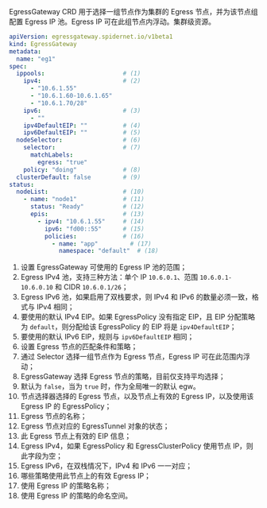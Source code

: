 EgressGateway CRD 用于选择一组节点作为集群的 Egress 节点，并为该节点组配置 Egress IP 池。Egress IP 可在此组节点内浮动。集群级资源。

```yaml
apiVersion: egressgateway.spidernet.io/v1beta1
kind: EgressGateway
metadata:
  name: "eg1"
spec:
  ippools:                      # (1)
    ipv4:                       # (2)
      - "10.6.1.55"
      - "10.6.1.60-10.6.1.65"
      - "10.6.1.70/28"
    ipv6:                       # (3)
      - ""
    ipv4DefaultEIP: ""          # (4)
    ipv6DefaultEIP: ""          # (5)
  nodeSelector:                 # (6)
    selector:                   # (7)
      matchLabels:
        egress: "true"
    policy: "doing"             # (8)
  clusterDefault: false         # (9)
status:                         
  nodeList:                     # (10)
    - name: "node1"             # (11)
      status: "Ready"           # (12)
      epis:                     # (13)
        - ipv4: "10.6.1.55"     # (14)
          ipv6: "fd00::55"      # (15)
          policies:             # (16)
            - name: "app"         # (17)
              namespace: "default"  # (18)
```

1. 设置 EgressGateway 可使用的 Egress IP 池的范围；
2. Egress IPv4 池，支持三种方法：单个 IP `10.6.0.1`、范围 `10.6.0.1-10.6.0.10` 和 CIDR `10.6.0.1/26`；
3. Egress IPv6 池，如果启用了双栈要求，则 IPv4 和 IPv6 的数量必须一致，格式与 IPv4 相同；
4. 要使用的默认 IPv4 EIP。如果 EgressPolicy 没有指定 EIP，且 EIP 分配策略为 `default`，则分配给该 EgressPolicy 的 EIP 将是 `ipv4DefaultEIP`；
5. 要使用的默认 IPv6 EIP，规则与 `ipv6DefaultEIP` 相同；
6. 设置 Egress 节点的匹配条件和策略；
7. 通过 Selector 选择一组节点作为 Egress 节点，Egress IP 可在此范围内浮动；
8. EgressGateway 选择 Egress 节点的策略，目前仅支持平均选择；
9. 默认为 `false`，当为 `true` 时，作为全局唯一的默认 egw。
10. 节点选择器选择的 Egress 节点，以及节点上有效的 Egress IP，以及使用该 Egress IP 的 EgressPolicy；
11. Egress 节点的名称；
12. Egress 节点对应的 EgressTunnel 对象的状态；
13. 此 Egress 节点上有效的 EIP 信息；
14. Egress IPv4，如果 EgressPolicy 和 EgressClusterPolicy 使用节点 IP，则此字段为空；
15. Egress IPv6，在双栈情况下，IPv4 和 IPv6 一一对应；
16. 哪些策略使用此节点上的有效 Egress IP；
17. 使用 Egress IP 的策略名称；
18. 使用 Egress IP 的策略的命名空间。
